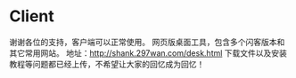 # Client
谢谢各位的支持，客户端可以正常使用。
网页版桌面工具，包含多个闪客版本和其它常用网站。
地址：http://shank.297wan.com/desk.html
下载文件以及安装教程等问题都已经上传，不希望让大家的回忆成为回忆！
